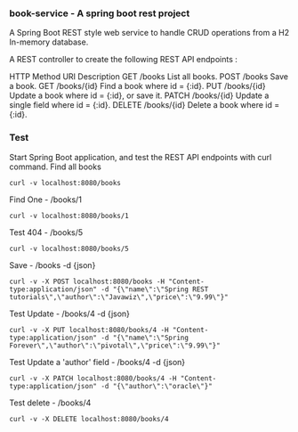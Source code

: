 ### book-service - A spring boot rest project

A Spring Boot REST style web service to handle CRUD operations from a H2 In-memory database.

A REST controller to create the following REST API endpoints :

HTTP 	Method	URI			Description
GET			/books			List all books.
POST		/books			Save a book.
GET			/books/{id}		Find a book where id = {:id}.
PUT			/books/{id}		Update a book where id = {:id}, or save it.
PATCH		/books/{id}		Update a single field where id = {:id}.
DELETE		/books/{id}		Delete a book where id = {:id}.

 
### Test
Start Spring Boot application, and test the REST API endpoints with curl command.
Find all books

```
curl -v localhost:8080/books
```

Find One - /books/1

```
curl -v localhost:8080/books/1
```

Test 404 - /books/5

```
curl -v localhost:8080/books/5
```

Save - /books -d {json}

```
curl -v -X POST localhost:8080/books -H "Content-type:application/json" -d "{\"name\":\"Spring REST tutorials\",\"author\":\"Javawiz\",\"price\":\"9.99\"}"
```

Test Update - /books/4 -d {json}

```
curl -v -X PUT localhost:8080/books/4 -H "Content-type:application/json" -d "{\"name\":\"Spring Forever\",\"author\":\"pivotal\",\"price\":\"9.99\"}"
```

Test Update a 'author' field - /books/4 -d {json}

```
curl -v -X PATCH localhost:8080/books/4 -H "Content-type:application/json" -d "{\"author\":\"oracle\"}"
```

Test delete - /books/4

```
curl -v -X DELETE localhost:8080/books/4
```
